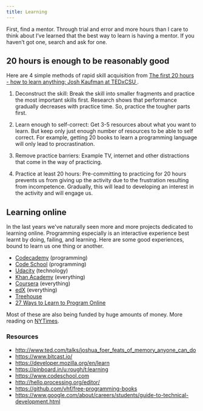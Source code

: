 ```yaml
---
title: Learning
---
```


First, find a mentor. Through trial and error and more hours than I care to think about I’ve learned that the best way to learn is having a mentor. If you haven’t got one, search and ask for one.

## 20 hours is enough to be reasonably good

Here are 4 simple methods of rapid skill acquisition from [The first 20 hours - how to learn anything: Josh Kaufman at TEDxCSU
](https://www.youtube.com/watch?v=5MgBikgcWnY).

1. Deconstruct the skill: Break the skill into smaller fragments and practice the most important skills first. Research shows that performance gradually decreases with practice time. So, practice the tougher parts first.

2. Learn enough to self-correct: Get 3-5 resources about what you want to learn. But keep only just enough number of resources to be able to self correct. For example, getting 20 books to learn a programming language will only lead to procrastination.

3. Remove practice barriers: Example TV, internet and other distractions that come in the way of practicing.

4. Practice at least 20 hours: Pre-committing to practicing for 20 hours prevents us from giving up the activity due to the frustration resulting from incompetence. Gradually, this will lead to developing an interest in the activity and will engage us.

## Learning online

In the last years we've naturally seen more and more projects dedicated to learning online. Programming especially is an interactive experience best learnt by doing, failing, and learning. Here are some good experiences, bound to learn us one thing or another.

- [Codecademy](http://www.codecademy.com/) (programming)
- [Code School](http://www.codeschool.com/courses) (programming)
- [Udacity](https://www.udacity.com/) (technology)
- [Khan Academy](https://www.khanacademy.org/) (everything)
- [Coursera](https://www.coursera.org/) (everything)
- [edX](https://www.edx.org/) (everything)
- [Treehouse](http://teamtreehouse.com/)
- [27 Ways to Learn to Program Online](http://thenextweb.com/dd/2012/10/21/so-you-want-to-be-a-programmer-huh-heres-25-ways-to-learn-online/)

Most of these are also being funded by huge amounts of money. More reading on [NYTimes](http://www.nytimes.com/2012/11/04/education/edlife/massive-open-online-courses-are-multiplying-at-a-rapid-pace.html?pagewanted=all&_r=0).

### Resources

- http://www.ted.com/talks/joshua_foer_feats_of_memory_anyone_can_do
- https://www.bitcast.io/
- https://developer.mozilla.org/en/learn
- https://pinboard.in/u:rough/t:learning
- https://www.codeschool.com
- http://hello.processing.org/editor/
- https://github.com/vhf/free-programming-books
- https://www.google.com/about/careers/students/guide-to-technical-development.html
